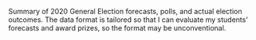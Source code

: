 Summary of 2020 General Election forecasts, polls, and actual election outcomes. 
The data format is tailored so that I can evaluate my students' forecasts and award prizes, so the format may be unconventional.

